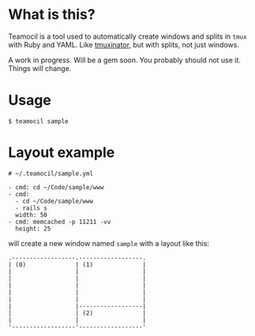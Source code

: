 # What is this?

Teamocil is a tool used to automatically create windows and splits in `tmux` with Ruby and YAML. Like [tmuxinator](https://github.com/aziz/tmuxinator), but with splits, not just windows.

A work in progress. Will be a gem soon. You probably should not use it. Things will change.

# Usage

    $ teamocil sample

# Layout example

    # ~/.teamocil/sample.yml

    - cmd: cd ~/Code/sample/www
    - cmd:
      - cd ~/Code/sample/www
      - rails s
      width: 50
    - cmd: memcached -p 11211 -vv
      height: 25

will create a new window named `sample` with a layout like this:

    .------------------.------------------.
    | (0)              | (1)              |
    |                  |                  |
    |                  |                  |
    |                  |                  |
    |                  |                  |
    |                  |                  |
    |                  |------------------|
    |                  | (2)              |
    |                  |                  |
    '------------------'------------------'
